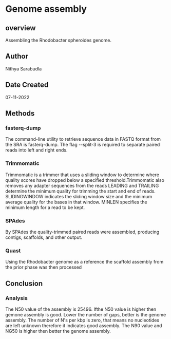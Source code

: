 # Genome assembly

## overview
Assembling the Rhodobacter spheroides genome.

## Author
Nithya Sarabudla

## Date Created
07-11-2022

## Methods

### fasterq-dump
The command-line utility to retrieve sequence data in FASTQ format from the SRA is fasterq-dump.
The flag --split-3 is required to separate paired reads into left and right ends.

### Trimmomatic
Trimmomatic is a trimmer that uses a sliding window to determine where quality scores have dropped below a specified threshold.Trimmomatic also removes any adapter sequences from the reads
LEADING and TRAILING determine the minimum quality for trimming the start and end of reads.
SLIDINGWINDOW indicates the sliding window size and the minimum average quality for the bases in that window. 
MINLEN specifies the minimum length for a read to be kept.

### SPAdes
 By SPAdes the quality-trimmed paired reads were assembled, producing contigs, scaffolds, and other output.

### Quast
Using the Rhodobacter genome as a reference the scaffold assembly from the prior phase was then processed 

## Conclusion
### Analysis 
The N50 value of the assembly is 25496.  Ifthe N50 value is higher then gemone assembly is good.
Lower the number of gaps, better is the genome assembly.
The number of N's per kbp is zero, that means no nucleotides are left unknown therefore it indicates good assembly.
The N90 value and NG50 is higher then better the genome assembly.






